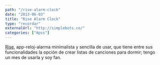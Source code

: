 ```yaml
---
path: "/rise-alarm-clock"
date: "2013-06-03"
title: "Rise Alarm Clock"
type: "recordar"
externalUrl: "http://simplebots.co/"
categories: ["Apss"]
---
```


[Rise](http://simplebots.co/), app-reloj-alarma minimalista y sencilla de usar, que tiene entre sus funcionalidades la opción de crear listas de canciones para dormir; tengo un mes de usarla y soy fan.
